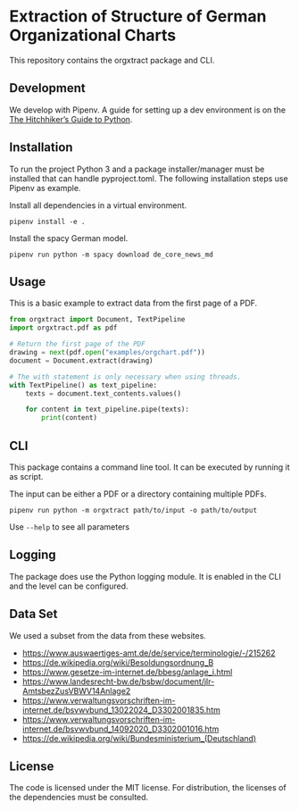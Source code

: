 # Extraction of Structure of German Organizational Charts

This repository contains the orgxtract package and CLI.

## Development

We develop with Pipenv. A guide for setting up a dev environment is on the [The Hitchhiker’s Guide to Python](https://docs.python-guide.org/).

## Installation

To run the project Python 3 and a package installer/manager must be installed that can handle pyproject.toml. The following installation steps use Pipenv as example.

Install all dependencies in a virtual environment.
```
pipenv install -e .
```

Install the spacy German model.
```
pipenv run python -m spacy download de_core_news_md
```

## Usage

This is a basic example to extract data from the first page of a PDF.
```py
from orgxtract import Document, TextPipeline
import orgxtract.pdf as pdf

# Return the first page of the PDF
drawing = next(pdf.open("examples/orgchart.pdf"))
document = Document.extract(drawing)

# The with statement is only necessary when using threads.
with TextPipeline() as text_pipeline:
	texts = document.text_contents.values()

	for content in text_pipeline.pipe(texts):
		print(content)
```

## CLI

This package contains a command line tool. It can be executed by running it as script.

The input can be either a PDF or a directory containing multiple PDFs.
```
pipenv run python -m orgxtract path/to/input -o path/to/output
```
Use `--help` to see all parameters

## Logging

The package does use the Python logging module. It is enabled in the CLI and the level can be configured.

## Data Set

We used a subset from the data from these websites.

- https://www.auswaertiges-amt.de/de/service/terminologie/-/215262
- https://de.wikipedia.org/wiki/Besoldungsordnung_B
- https://www.gesetze-im-internet.de/bbesg/anlage_i.html
- https://www.landesrecht-bw.de/bsbw/document/jlr-AmtsbezZusVBWV14Anlage2
- https://www.verwaltungsvorschriften-im-internet.de/bsvwvbund_13022024_D3302001835.htm
- https://www.verwaltungsvorschriften-im-internet.de/bsvwvbund_14092020_D3302001016.htm
- https://de.wikipedia.org/wiki/Bundesministerium_(Deutschland)

## License

The code is licensed under the MIT license. For distribution, the licenses of the dependencies must be consulted.
